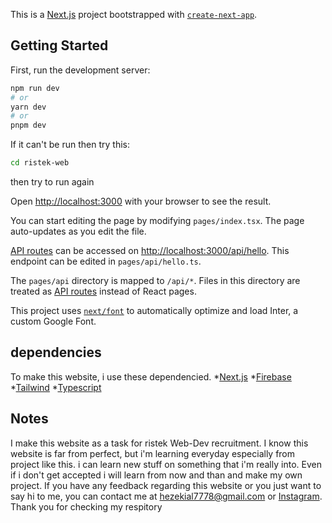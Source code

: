 This is a [Next.js](https://nextjs.org/) project bootstrapped with [`create-next-app`](https://github.com/vercel/next.js/tree/canary/packages/create-next-app).

## Getting Started

First, run the development server:

```bash
npm run dev
# or
yarn dev
# or
pnpm dev
```

If it can't be run then try this:
 ```bash
 cd ristek-web
 ```
 
 then try to run again

Open [http://localhost:3000](http://localhost:3000) with your browser to see the result.

You can start editing the page by modifying `pages/index.tsx`. The page auto-updates as you edit the file.

[API routes](https://nextjs.org/docs/api-routes/introduction) can be accessed on [http://localhost:3000/api/hello](http://localhost:3000/api/hello). This endpoint can be edited in `pages/api/hello.ts`.

The `pages/api` directory is mapped to `/api/*`. Files in this directory are treated as [API routes](https://nextjs.org/docs/api-routes/introduction) instead of React pages.

This project uses [`next/font`](https://nextjs.org/docs/basic-features/font-optimization) to automatically optimize and load Inter, a custom Google Font.


## dependencies
To make this website, i use these dependencied.
*[Next.js](https://nextjs.org/)
*[Firebase](https://firebase.google.com/)
*[Tailwind](https://tailwindcss.com/)
*[Typescript](https://www.typescriptlang.org/)

## Notes
I make this website as a task for ristek Web-Dev recruitment. I know this website is far from perfect, but i'm learning everyday especially from project like this. i can learn new stuff on something that i'm really into. Even if i don't get accepted i will learn from now and than and make my own project. If you have any feedback regarding this website or you just want to say hi to me, you can contact me at hezekial7778@gmail.com or [Instagram](https://www.instagram.com/notkiel._/). Thank you for checking my respitory

